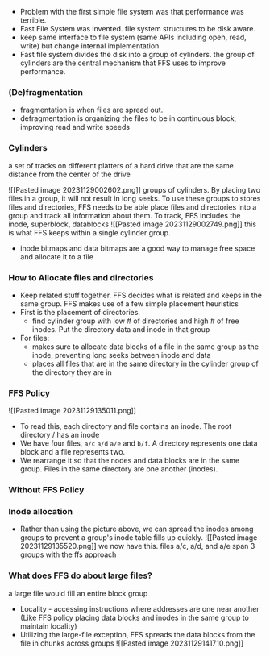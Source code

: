 - Problem with the first simple file system was that performance was terrible. 
- Fast File System was invented. file system structures to be disk aware. 
- keep same interface to file system (same APIs including open, read, write) but change internal implementation
- Fast file system divides the disk into a group of cylinders. the group of cylinders are the central mechanism that FFS uses to improve performance.

### (De)fragmentation
- fragmentation is when files are spread out.
- defragmentation is organizing the files to be in continuous block, improving read and write speeds 
### Cylinders
a set of tracks on different platters of a hard drive that are the same distance from the center of the drive

![[Pasted image 20231129002602.png]]
groups of cylinders. By placing two files in a group, it will not result in long seeks. To use these groups to stores files and directories, FFS needs to be able place files and directories into a group and track all information about them. To track, FFS includes the inode, superblock, datablocks 
![[Pasted image 20231129002749.png]]
this is what FFS keeps within a single cylinder group.

- inode bitmaps and data bitmaps are a good way to manage free space and allocate it to a file

### How to Allocate files and directories
- Keep related stuff together. FFS decides what is related and keeps in the same group. FFS makes use of a few simple placement heuristics
- First is the placement of directories. 
	- find cylinder group with low # of directories and high # of free inodes. Put the directory data and inode in that group 
- For files:
	- makes sure to allocate data blocks of a file in the same group as the inode, preventing long seeks between inode and data
	- places all files that are in the same directory in the cylinder group of the directory they are in 
### FFS Policy
![[Pasted image 20231129135011.png]]
- To read this, each directory and file contains an inode. The root directory / has an inode
- We have four files, `a/c` `a/d` `a/e` and `b/f`. A directory represents one data block and a file represents two. 
- We rearrange it so that the nodes and data blocks are in the same group. Files in the same directory are one another (inodes). 

### Without FFS Policy
### Inode allocation
- Rather than using the picture above, we can spread the inodes among groups to prevent a group's inode table fills up quickly. 
![[Pasted image 20231129135520.png]]
we now have this. files a/c, a/d, and a/e span 3 groups with the ffs approach

### What does FFS do about large files?
a large file would fill an entire block group
- Locality - accessing instructions where addresses are one near another (Like FFS policy placing data blocks and inodes in the same group to maintain locality) 
- Utilizing the large-file exception, FFS spreads the data blocks from the file in chunks across groups
![[Pasted image 20231129141710.png]]
